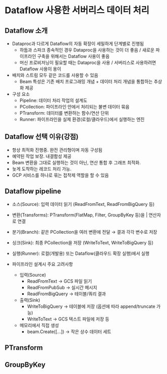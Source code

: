 # Dataflow 사용한 서버리스 데이터 처리

## Dataflow 소개
- Dataproc과 다르게 Dataflow의 자동 확장이 세밀하게 단계별로 진행됨
    - 하둡과 스파크 종속적인 경우 Dataproc을 사용하는 것이 더 좋음 / 새로운 파이프라인 구축을 위해서는 Dataflow 사용이 좋음
    - 머신 프로비저닝이 필요할 때는 Dataproc을 사용 / 서버리스로 사용하려면 Dataflow 사용이 용이
- 배치와 스트림 모두 같은 코드를 사용할 수 있음
    - Beam 특성은 기존 배치 프로그래밍 개념 + 데이터 처리 개념을 통합하는 추상화 제공
- 구성 요소
    - Pipeline: 데이터 처리 작업의 설계도
    - PCollection: 파이프라인 안에서 처리되는 불변 데이터 묶음
    - PTransform: 데이터를 변환하는 함수/연산 단위
    - Runner: 파이프라인을 실제 환경(로컬/클라우드)에서 실행하는 엔진

## Dataflow 선택 이유(강점)
- 항상 최적화 진행중. 완전 관리형이며 자동 구성됨
- 예약된 작업 보장. 내결함성 제공
- Beam 변환을 그대로 실행하는 것이 아닌, 연산 통합 후 그래프 최적화.
- 늦게 도착하는 레코드 처리 가능. 
- GCP 서비스를 하나로 묶는 접착제 역할을 할 수 있음

## Dataflow pipeline
- 소스(Source): 입력 데이터 읽기 (ReadFromText, ReadFromBigQuery 등)
- 변환(Transforms): PTransform(FlatMap, Filter, GroupByKey 등)을 | 연산자로 연결
- 분기(Branch): 같은 PCollection을 여러 변환에 전달 → 결과 각각 변수로 저장
- 싱크(Sink): 최종 PCollection을 저장 (WriteToText, WriteToBigQuery 등)
- 실행(Runner): 로컬(개발용) 또는 Dataflow(클라우드 확장 실행)에서 실행

- 파이프라인 설계시 주요 고려사항
    - 입력(Source)
        - ReadFromText → GCS 파일 읽기
        - ReadFromPubSub → 실시간 메시지
        - ReadFromBigQuery → 테이블/쿼리 결과
    - 출력(Sink)
        - WriteToBigQuery → 테이블에 저장 (옵션에 따라 append/truncate 가능)
        - WriteToText → GCS 텍스트 파일에 저장 등
    - 메모리에서 직접 생성
        - beam.Create([...]) → 작은 상수 데이터 세트

## PTransform

## GroupByKey

## 